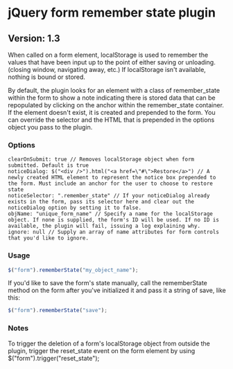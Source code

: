 # jQuery form remember state plugin

## Version: 1.3

When called on a form element, localStorage is used to remember the values that have been input up to the point of either saving or unloading. (closing window, navigating away, etc.) If localStorage isn't available, nothing is bound or stored.

By default, the plugin looks for an element with a class of remember_state within the form to show a note indicating there is stored data that can be repopulated by clicking on the anchor within the remember_state container. If the element doesn't exist, it is created and prepended to the form. You can override the selector and the HTML that is prepended in the options object you pass to the plugin.

### Options

    clearOnSubmit: true // Removes localStorage object when form submitted. Default is true
    noticeDialog: $("<div />").html("<a href=\"#\">Restore</a>") // A newly created HTML element to represent the notice box prepended to the form. Must include an anchor for the user to choose to restore state
    noticeSelector: ".remember_state" // If your noticeDialog already exists in the form, pass its selector here and clear out the noticeDialog option by setting it to false.
    objName: "unique_form_name" // Specify a name for the localStorage object. If none is supplied, the form's ID will be used. If no ID is available, the plugin will fail, issuing a log explaining why.
    ignore: null // Supply an array of name attributes for form controls that you'd like to ignore.

### Usage

```javascript
$("form").rememberState("my_object_name");
```

If you'd like to save the form's state manually, call the rememberState method on the form after you've initialized it and pass it a string of save, like this:

```javascript
$("form").rememberState("save");
```


### Notes

To trigger the deletion of a form's localStorage object from outside the plugin, trigger the reset_state event on the form element by using $("form").trigger("reset_state");

